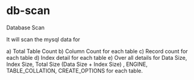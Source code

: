 db-scan
=======

Database Scan

It will scan the mysql data for 

a) Total Table Count 
b) Column Count for each table 
c) Record count for each table 
d) Index detail for each table 
e) Over all details for Data Size, Index Size, Total Size (Data Size + Index Size) , ENGINE,  TABLE_COLLATION, CREATE_OPTIONS for each table. 

